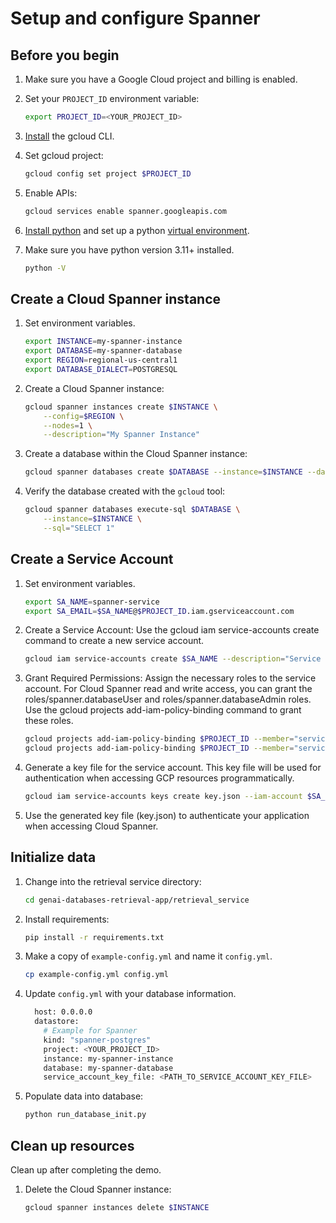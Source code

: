 # Setup and configure Spanner

## Before you begin

1. Make sure you have a Google Cloud project and billing is enabled.

1. Set your `PROJECT_ID` environment variable:

    ```bash
    export PROJECT_ID=<YOUR_PROJECT_ID>
    ```

1. [Install](https://cloud.google.com/sdk/docs/install) the gcloud CLI.

1. Set gcloud project:

    ```bash
    gcloud config set project $PROJECT_ID
    ```

1. Enable APIs:

    ```bash
    gcloud services enable spanner.googleapis.com
    ```

1. [Install python][install-python] and set up a python [virtual environment][venv].

1. Make sure you have python version 3.11+ installed.

    ```bash
    python -V
    ```
[install-python]: https://cloud.google.com/python/docs/setup#installing_python
[venv]: https://cloud.google.com/python/docs/setup#installing_and_using_virtualenv

## Create a Cloud Spanner instance

1. Set environment variables.

    ```bash
    export INSTANCE=my-spanner-instance
    export DATABASE=my-spanner-database
    export REGION=regional-us-central1
    export DATABASE_DIALECT=POSTGRESQL
    ```

1. Create a Cloud Spanner instance:

    ```bash
    gcloud spanner instances create $INSTANCE \
        --config=$REGION \
        --nodes=1 \
        --description="My Spanner Instance"
    ```
1. Create a database within the Cloud Spanner instance:

    ```bash
    gcloud spanner databases create $DATABASE --instance=$INSTANCE --database-dialect=$DATABASE_DIALECT
    ```
1. Verify the database created with the `gcloud` tool:

    ```bash
    gcloud spanner databases execute-sql $DATABASE \
        --instance=$INSTANCE \
        --sql="SELECT 1"
    ```

## Create a Service Account

1. Set environment variables.

    ```bash
    export SA_NAME=spanner-service
    export SA_EMAIL=$SA_NAME@$PROJECT_ID.iam.gserviceaccount.com
    ```

1. Create a Service Account: Use the gcloud iam service-accounts create command to create a new service account.
    ```bash
    gcloud iam service-accounts create $SA_NAME --description="Service account for Cloud Spanner" --display-name="Cloud Spanner Service Account"
    ```

1. Grant Required Permissions: Assign the necessary roles to the service account. For Cloud Spanner read and write access, you can grant the roles/spanner.databaseUser and roles/spanner.databaseAdmin roles. Use the gcloud projects add-iam-policy-binding command to grant these roles.

    ```bash
    gcloud projects add-iam-policy-binding $PROJECT_ID --member="serviceAccount:$SA_EMAIL" --role="roles/spanner.databaseUser" --condition=None
    gcloud projects add-iam-policy-binding $PROJECT_ID --member="serviceAccount:$SA_EMAIL" --role="roles/spanner.databaseAdmin" --condition=None
    ```

1. Generate a key file for the service account. This key file will be used for authentication when accessing GCP resources programmatically.
    ```bash
    gcloud iam service-accounts keys create key.json --iam-account $SA_EMAIL
    ```
1. Use the generated key file (key.json) to authenticate your application when accessing Cloud Spanner.

## Initialize data

1. Change into the retrieval service directory:

    ```bash
    cd genai-databases-retrieval-app/retrieval_service
    ```

1. Install requirements:

    ```bash
    pip install -r requirements.txt
    ```

1. Make a copy of `example-config.yml` and name it `config.yml`.

    ```bash
    cp example-config.yml config.yml
    ```

1. Update `config.yml` with your database information.

    ```bash
      host: 0.0.0.0
      datastore:
        # Example for Spanner
        kind: "spanner-postgres"
        project: <YOUR_PROJECT_ID>
        instance: my-spanner-instance
        database: my-spanner-database
        service_account_key_file: <PATH_TO_SERVICE_ACCOUNT_KEY_FILE>
    ```

1. Populate data into database:

    ```bash
    python run_database_init.py
    ```

## Clean up resources

Clean up after completing the demo.

1. Delete the Cloud Spanner instance:

    ```bash
    gcloud spanner instances delete $INSTANCE
    ```
